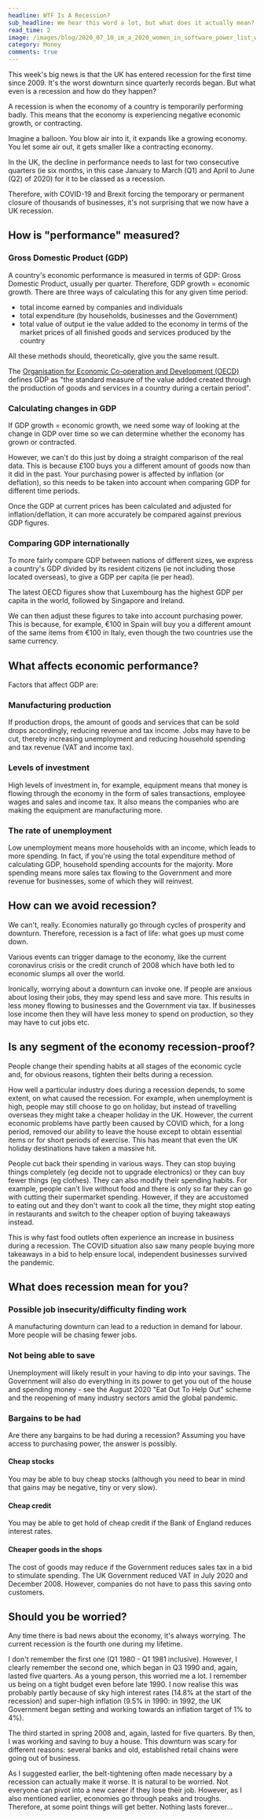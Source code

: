 ```yaml
---
headline: WTF Is A Recession?
sub_headline: We hear this word a lot, but what does it actually mean?
read_time: 2
image: /images/blog/2020_07_10_im_a_2020_women_in_software_power_list_winner/power_list.jpg
category: Money
comments: true
---
```


This week's big news is that the UK has entered recession for the first time since 2009.  It's the worst downturn since quarterly records began.  But what even is a recession and how do they happen?

A recession is when the economy of a country is temporarily performing badly.  This means that the economy is experiencing negative economic growth, or contracting.

Imagine a balloon.  You blow air into it, it expands like a growing economy.  You let some air out, it gets smaller like a contracting economy.

In the UK, the decline in performance needs to last for two consecutive quarters (ie six months, in this case January to March (Q1) and April to June (Q2) of 2020) for it to be classed as a recession.

Therefore, with COVID-19 and Brexit forcing the temporary or permanent closure of thousands of businesses, it's not surprising that we now have a UK recession.

## How is "performance" measured?

### Gross Domestic Product (GDP)

A country's economic performance is measured in terms of GDP: Gross Domestic Product, usually per quarter.  Therefore, GDP growth = economic growth.  There are three ways of calculating this for any given time period:

* total income earned by companies and individuals
* total expenditure (by households, businesses and the Government)
* total value of output ie the value added to the economy in terms of the market prices of all finished goods and services produced by the country

All these methods should, theoretically, give you the same result.

The [Organisation for Economic Co-operation and Development (OECD)](https://data.oecd.org/gdp/gross-domestic-product-gdp.htm) defines GDP as "the standard measure of the value added created through the production of goods and services in a country during a certain period".

### Calculating changes in GDP

If GDP growth = economic growth, we need some way of looking at the change in GDP over time so we can determine whether the economy has grown or contracted.

However, we can't do this just by doing a straight comparison of the real data.  This is because £100 buys you a different amount of goods now than it did in the past.  Your purchasing power is affected by inflation (or deflation), so this needs to be taken into account when comparing GDP for different time periods.

Once the GDP at current prices has been calculated and adjusted for inflation/deflation, it can more accurately be compared against previous GDP figures.

### Comparing GDP internationally

To more fairly compare GDP between nations of different sizes, we express a country's GDP divided by its resident citizens (ie not including those located overseas), to give a GDP per capita (ie per head).

The latest OECD figures show that Luxembourg has the highest GDP per capita in the world, followed by Singapore and Ireland.

We can then adjust these figures to take into account purchasing power.  This is because, for example, €100 in Spain will buy you a different amount of the same items from €100 in Italy, even though the two countries use the same currency.

## What affects economic performance?

Factors that affect GDP are:

### Manufacturing production

If production drops, the amount of goods and services that can be sold drops accordingly, reducing revenue and tax income.  Jobs may have to be cut, thereby increasing unemployment and reducing household spending and tax revenue (VAT and income tax).

### Levels of investment

High levels of investment in, for example, equipment means that money is flowing through the economy in the form of sales transactions, employee wages and sales and income tax.  It also means the companies who are making the equipment are manufacturing more.

### The rate of unemployment

Low unemployment means more households with an income, which leads to more spending.  In fact, if you're using the total expenditure method of calculating GDP, household spending accounts for the majority.  More spending means more sales tax flowing to the Government and more revenue for businesses, some of which they will reinvest.

## How can we avoid recession?

We can't, really.  Economies naturally go through cycles of prosperity and downturn.  Therefore, recession is a fact of life: what goes up must come down.

Various events can trigger damage to the economy, like the current coronavirus crisis or the credit crunch of 2008 which have both led to economic slumps all over the world.

Ironically, worrying about a downturn can invoke one.  If people are anxious about losing their jobs, they may spend less and save more.  This results in less money flowing to businesses and the Government via tax.  If businesses lose income then they will have less money to spend on production, so they may have to cut jobs etc.

## Is any segment of the economy recession-proof?

People change their spending habits at all stages of the economic cycle and, for obvious reasons, tighten their belts during a recession.

How well a particular industry does during a recession depends, to some extent, on what caused the recession.  For example, when unemployment is high, people may still choose to go on holiday, but instead of travelling overseas they might take a cheaper holiday in the UK.  However, the current economic problems have partly been caused by COVID which, for a long period, removed our ability to leave the house except to obtain essential items or for short periods of exercise.  This has meant that even the UK holiday destinations have taken a massive hit.

People cut back their spending in various ways.  They can stop buying things completely (eg decide not to upgrade electronics) or they can buy fewer things (eg clothes).  They can also modify their spending habits.  For example, people can't live without food and there is only so far they can go with cutting their supermarket spending.  However, if they are accustomed to eating out and they don't want to cook all the time, they might stop eating in restaurants and switch to the cheaper option of buying takeaways instead.

This is why fast food outlets often experience an increase in business during a recession.  The COVID situation also saw many people buying more takeaways in a bid to help ensure local, independent businesses survived the pandemic.

## What does recession mean for you?

### Possible job insecurity/difficulty finding work

A manufacturing downturn can lead to a reduction in demand for labour.  More people will be chasing fewer jobs.

### Not being able to save

Unemployment will likely result in your having to dip into your savings.  The Government will also do everything in its power to get you out of the house and spending money - see the August 2020 "Eat Out To Help Out" scheme and the reopening of many industry sectors amid the global pandemic.

### Bargains to be had

Are there any bargains to be had during a recession?  Assuming you have access to purchasing power, the answer is possibly.

#### Cheap stocks

You may be able to buy cheap stocks (although you need to bear in mind that gains may be negative, tiny or very slow).

#### Cheap credit

You may be able to get hold of cheap credit if the Bank of England reduces interest rates.

#### Cheaper goods in the shops

The cost of goods may reduce if the Government reduces sales tax in a bid to stimulate spending.  The UK Government reduced VAT in July 2020 and December 2008.  However, companies do not have to pass this saving onto customers.

## Should you be worried?

Any time there is bad news about the economy, it's always worrying.  The current recession is the fourth one during my lifetime.

I don't remember the first one (Q1 1980 - Q1 1981 inclusive).  However, I clearly remember the second one, which began in Q3 1990 and, again, lasted five quarters.  As a young person, this worried me a lot.  I remember us being on a tight budget even before late 1990.  I now realise this was probably partly because of sky high interest rates (14.8% at the start of the recession) and super-high inflation (9.5% in 1990: in 1992, the UK Government began setting and working towards an inflation target of 1% to 4%).

The third started in spring 2008 and, again, lasted for five quarters.  By then, I was working and saving to buy a house.  This downturn was scary for different reasons: several banks and old, established retail chains were going out of business.

As I suggested earlier, the belt-tightening often made necessary by a recession can actually make it worse.  It is natural to be worried.  Not everyone can pivot into a new career if they lose their job.  However, as I also mentioned earlier, economies go through peaks and troughs.  Therefore, at some point things will get better.  Nothing lasts forever...
